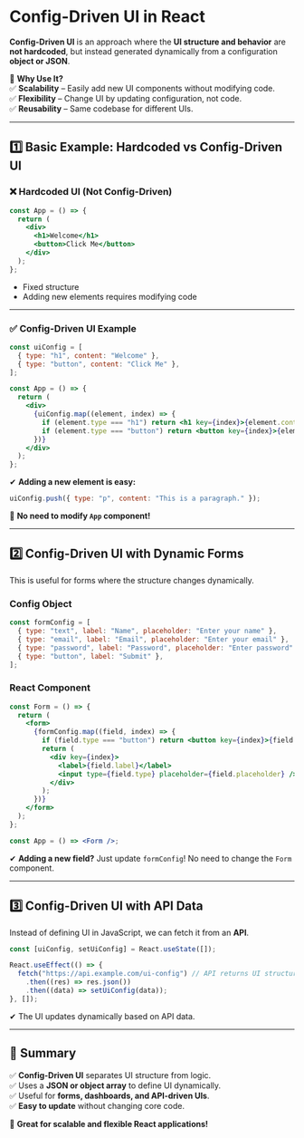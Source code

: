 # **Config-Driven UI in React**  

**Config-Driven UI** is an approach where the **UI structure and behavior** are **not hardcoded**, but instead generated dynamically from a configuration **object or JSON**.  

🔹 **Why Use It?**  
✅ **Scalability** – Easily add new UI components without modifying code.  
✅ **Flexibility** – Change UI by updating configuration, not code.  
✅ **Reusability** – Same codebase for different UIs.  

---

## **1️⃣ Basic Example: Hardcoded vs Config-Driven UI**
### ❌ **Hardcoded UI (Not Config-Driven)**
```jsx
const App = () => {
  return (
    <div>
      <h1>Welcome</h1>
      <button>Click Me</button>
    </div>
  );
};
```
- Fixed structure  
- Adding new elements requires modifying code  

---

### ✅ **Config-Driven UI Example**
```jsx
const uiConfig = [
  { type: "h1", content: "Welcome" },
  { type: "button", content: "Click Me" },
];

const App = () => {
  return (
    <div>
      {uiConfig.map((element, index) => {
        if (element.type === "h1") return <h1 key={index}>{element.content}</h1>;
        if (element.type === "button") return <button key={index}>{element.content}</button>;
      })}
    </div>
  );
};
```
✔ **Adding a new element is easy:**  
```javascript
uiConfig.push({ type: "p", content: "This is a paragraph." });
```
🔹 **No need to modify `App` component!**

---

## **2️⃣ Config-Driven UI with Dynamic Forms**
This is useful for forms where the structure changes dynamically.

### **Config Object**
```javascript
const formConfig = [
  { type: "text", label: "Name", placeholder: "Enter your name" },
  { type: "email", label: "Email", placeholder: "Enter your email" },
  { type: "password", label: "Password", placeholder: "Enter password" },
  { type: "button", label: "Submit" },
];
```

### **React Component**
```jsx
const Form = () => {
  return (
    <form>
      {formConfig.map((field, index) => {
        if (field.type === "button") return <button key={index}>{field.label}</button>;
        return (
          <div key={index}>
            <label>{field.label}</label>
            <input type={field.type} placeholder={field.placeholder} />
          </div>
        );
      })}
    </form>
  );
};

const App = () => <Form />;
```
✔ **Adding a new field?** Just update `formConfig`! No need to change the `Form` component.

---

## **3️⃣ Config-Driven UI with API Data**
Instead of defining UI in JavaScript, we can fetch it from an **API**.

```javascript
const [uiConfig, setUiConfig] = React.useState([]);

React.useEffect(() => {
  fetch("https://api.example.com/ui-config") // API returns UI structure
    .then((res) => res.json())
    .then((data) => setUiConfig(data));
}, []);
```
✔ The UI updates dynamically based on API data.

---

## **🔹 Summary**
✅ **Config-Driven UI** separates UI structure from logic.  
✅ Uses a **JSON or object array** to define UI dynamically.  
✅ Useful for **forms, dashboards, and API-driven UIs**.  
✅ **Easy to update** without changing core code.  

🚀 **Great for scalable and flexible React applications!**